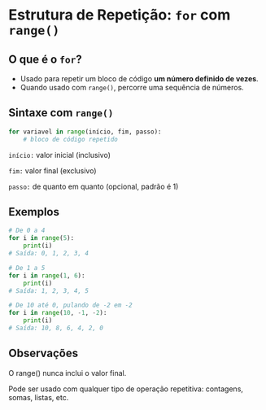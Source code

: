 # Estrutura de Repetição: `for` com `range()`

## O que é o `for`?

- Usado para repetir um bloco de código **um número definido de vezes**.
- Quando usado com `range()`, percorre uma sequência de números.

## Sintaxe com `range()`

```python
for variavel in range(início, fim, passo):
    # bloco de código repetido
```
`início:` valor inicial (inclusivo)

`fim:` valor final (exclusivo)

`passo:` de quanto em quanto (opcional, padrão é 1)

## Exemplos
```python
# De 0 a 4
for i in range(5):
    print(i)
# Saída: 0, 1, 2, 3, 4

# De 1 a 5
for i in range(1, 6):
    print(i)
# Saída: 1, 2, 3, 4, 5

# De 10 até 0, pulando de -2 em -2
for i in range(10, -1, -2):
    print(i)
# Saída: 10, 8, 6, 4, 2, 0
``` 

## Observações
O range() nunca inclui o valor final.

Pode ser usado com qualquer tipo de operação repetitiva: contagens, somas, listas, etc.
